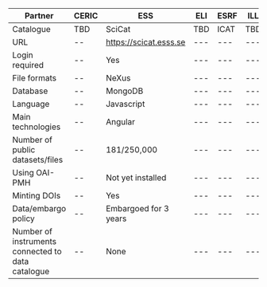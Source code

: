 

| Partner | CERIC |  ESS | ELI  | ESRF | ILL | XFEL |
| ------- | -- | --- | ---  | --- | --- |  --- |
| Catalogue | TBD | SciCat | TBD | ICAT | TBD | MyDB |
| URL | -- | https://scicat.esss.se | ---  | --- | --- |  --- |
| Login required | -- | Yes | ---  | --- | --- |  --- |
| File formats | -- | NeXus| ---  | --- | --- |  --- |
| Database | -- | MongoDB | ---  | --- | --- |  --- |
| Language | -- | Javascript | ---  | --- | --- |  --- |
| Main technologies | -- | Angular | ---  | --- | --- |  --- |
| Number of public datasets/files | -- | 181/250,000 | ---  | --- | --- |  --- |
| Using OAI-PMH | -- | Not yet installed | ---  | --- | --- |  --- |
| Minting DOIs | -- | Yes | ---  | --- | --- |  --- |
| Data/embargo policy | -- | Embargoed for 3 years | ---  | --- | --- |  --- |
| Number of instruments connected to data catalogue | -- | None | ---  | --- | --- |  --- |



